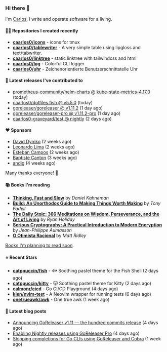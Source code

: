### Hi there 👋

I'm [Carlos](https://caarlos0.dev), I write and operate software for a living.

#### 👨‍💻 Repositories I created recently
- **[caarlos0/icons](https://github.com/caarlos0/icons)** - icons for tmux
- **[caarlos0/tablewriter](https://github.com/caarlos0/tablewriter)** - A very simple table using lipgloss and text/tabwriter.
- **[caarlos0/linktree](https://github.com/caarlos0/linktree)** - static linktree with tailwindcss and html
- **[caarlos0/log](https://github.com/caarlos0/log)** - Colorful CLI logger
- **[caarlos0/uhr](https://github.com/caarlos0/uhr)** - Zeichenorientierte Benutzerschnittstelle Uhr

#### 🚀 Latest releases I've contributed to


- [prometheus-community/helm-charts @ kube-state-metrics-4.17.0](https://github.com/prometheus-community/helm-charts/releases/tag/kube-state-metrics-4.17.0) (today)
- [caarlos0/dotfiles.fish @ v5.5.0](https://github.com/caarlos0/dotfiles.fish/releases/tag/v5.5.0) (today)
- [goreleaser/goreleaser @ v1.11.2](https://github.com/goreleaser/goreleaser/releases/tag/v1.11.2) (1 day ago)
- [goreleaser/goreleaser-pro @ v1.11.2-pro](https://github.com/goreleaser/goreleaser-pro/releases/tag/v1.11.2-pro) (1 day ago)
- [caarlos0-graveyard/test @ nightly](https://github.com/caarlos0-graveyard/test/releases/tag/nightly) (2 days ago)

#### ❤️ Sponsors
- [David Dymko](https://github.com/ddymko) (2 weeks ago)
- [Leonardo Lima](https://github.com/leozz37) (2 weeks ago)
- [Esteban Campos](https://github.com/stvmachine) (2 weeks ago)
- [Baptiste Canton](https://github.com/batmac) (3 weeks ago)
- [andig](https://github.com/andig) (4 weeks ago)

Many thanks everyone! 🙏

#### 📚 Books I'm reading
- **[Thinking, Fast and Slow](https://www.goodreads.com/book/show/13135899-thinking-fast-and-slow)** by _Daniel Kahneman_
- **[Build: An Unorthodox Guide to Making Things Worth Making](https://www.goodreads.com/book/show/58733670-build)** by _Tony Fadell_
- **[The Daily Stoic: 366 Meditations on Wisdom, Perseverance, and the Art of Living](https://www.goodreads.com/book/show/29093292-the-daily-stoic)** by _Ryan Holiday_
- **[Serious Cryptography: A Practical Introduction to Modern Encryption](https://www.goodreads.com/book/show/36265193-serious-cryptography)** by _Jean-Philippe Aumasson_
- **[O Otimista Racional](https://www.goodreads.com/book/show/32706964-o-otimista-racional)** by _Matt Ridley_

[Books I'm planning to read soon](https://www.amazon.com.br/hz/wishlist/ls/EB8P7VS717SV).

#### ⭐ Recent Stars


- **[catppuccin/fish](https://github.com/catppuccin/fish)** - 🐟 Soothing pastel theme for the Fish Shell (2 days ago)
- **[catppuccin/kitty](https://github.com/catppuccin/kitty)** - 😽 Soothing pastel theme for Kitty (2 days ago)
- **[calmonr/cicd](https://github.com/calmonr/cicd)** - Go CI/CD Playground (4 days ago)
- **[klen/nvim-test](https://github.com/klen/nvim-test)** - A Neovim wrapper for running tests (6 days ago)
- **[onetrueawk/awk](https://github.com/onetrueawk/awk)** - One true awk (1 week ago)

#### 📄 Latest blog posts
- [Announcing GoReleaser v1.11 — the hundred commits release](https://carlosbecker.com/posts/goreleaser-v1.11/) (4 days ago)
- [Enabling Nightly releases using GoReleaser Pro](https://carlosbecker.com/posts/goreleaser-nightly/) (4 days ago)
- [Shipping completions for Go CLIs using GoReleaser and Cobra](https://carlosbecker.com/posts/golang-completions-cobra/) (1 week ago)
